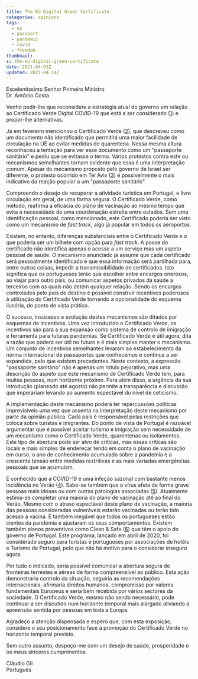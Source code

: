 ```yaml
---
title: The EU Digital Green Certificate
categories: opinions
tags:
  - eu
  - passport
  - pandemic
  - covid
  - freedom
thumbnail:
s: the-eu-digital-green-certificate
date: 2021-04-03Z
updated: 2021-04-14Z
---
```


Excelentíssimo Senhor Primeiro Ministro\
Dr. António Costa

Venho pedir-lhe que reconsidere a estratégia atual do governo em relação ao Certificado Verde Digital COVID-19 que está a ser considerado ([1]) e propor-lhe alternativas.

Já em fevereiro mencionou o Certificado Verde ([2]), que descreveu como um documento não identificado que permitirá uma maior facilidade de circulação na UE ao evitar medidas de quarentena. Nessa mesma altura reconheceu a tentação para ver esse documento como um "passaporte sanitário" e pediu que se evitasse o termo. Vários protestos contra este ou mecanismos semelhantes tornam evidente que essa é uma interpretação comum. Apesar do mecanismo proposto pelo governo de Israel ser diferente, o protesto ocorrido em Tel Aviv ([3]) é possivelmente o mais indicativo da reação popular a um "passaporte sanitário".

Compreendo o desejo de recuperar a atividade turística em Portugal, e livre circulação em geral, de uma forma segura. O Certificado Verde, como método, reafirma a eficácia do plano de vacinação ao mesmo tempo que evita a necessidade de uma coordenação estreita entre estados. Sem uma identificação pessoal, como mencionado, este Certificado poderia ser visto como um mecanismo de _fast track_, algo já popular em todos os aeroportos. 

Existem, no entanto, diferenças substanciais entre o Certificado Verde e o que poderia ser um bilhete com opção para _fast track_. A posse do certificado não identifica apenas o acesso a um serviço mas um aspeto pessoal de saúde. O mecanismo anunciado já assume que cada certificado será pessoalmente identificado e que essa informação será partilhada para, entre outras coisas, impedir a transmissibilidade de certificados. Isto significa que os portugueses terão que escolher entre encargos onerosos, ao viajar para outro país, ou comunicar aspetos privados da saúde a terceiros com os quais não detém qualquer relação. Sendo os encargos controlados pelo país de destino é possível construir incentivos poderosos à utilização do Certificado Verde tornando a opcionalidade do esquema ilusória, do ponto de vista prático.

O sucesso, insucesso e evolução destes mecanismos são ditados por esquemas de incentivos. Uma vez introduzido o Certificado Verde, os incentivos são para a sua expansão como sistema de controlo de imigração e ferramenta para futuras pandemias. Se Certificado Verde é útil agora, dita a razão que poderá ser útil no futuro e é mais simples manter o mecanismo. Um conjunto de incentivos semelhantes levaram ao estabelecimento da norma internacional de passaportes que conhecemos e continua a ser expandida, pelo que existem precedentes. Neste contexto, a expressão "passaporte sanitário" não é apenas um rótulo pejorativo, mas uma descrição do aspeto que este mecanismo de Certificado Verde tem, para muitas pessoas, num horizonte próximo. Para além disso, a urgência da sua introdução (planeado até agosto) não permite a transparência e discussão que imperariam levando ao aumento espectável do nível de ceticismo.

A implementação deste mecanismo poderá ter repercussões políticas imprevisíveis uma vez que assenta na interpretação deste mecanismo por parte da opinião pública. Cada país é responsável pelas restrições que coloca sobre turistas e imigrantes. Do ponto de vista de Portugal é razoável argumentar que é possível aceitar turismo e imigração sem necessidade de um mecanismo como o Certificado Verde, quarentenas ou isolamentos. Este tipo de abertura pode ser alvo de críticas, mas essas críticas são locais e mais simples de endereçar tendo em conta o plano de vacinação em curso, o ano de conhecimento acumulado sobre a pandemia e a crescente tensão entre medidas restritivas e as mais variadas emergências pessoais que se acumulam.

É conhecido que a COVID-19 é uma infeção sazonal com bastante menos incidência no Verão ([4]). Sabe-se também que o vírus afeta de forma grave pessoas mais idosas ou com outras patologias associadas ([5]). Atualmente estima-se completar uma maioria do plano de vacinação até ao final do Verão. Mesmo com o atraso espectável deste plano de vacinação, a maioria das pessoas consideradas vulneráveis estarão vacinadas ou terão tido acesso a vacina. É também inegável que todos os portugueses estão cientes da pandemia e ajustaram os seus comportamentos. Existem também planos preventivos como Clean & Safe ([6]) que têm o apoio do governo de Portugal. Este programa, lançado em abril de 2020, foi considerado seguro para turistas e portugueses por associações de hotéis e Turismo de Portugal, pelo que não há motivo para o considerar inseguro agora.

Por tudo o indicado, seria possível comunicar a abertura segura de fronteiras terrestes e aéreas de forma compreensível ao público. Esta ação demonstraria controlo da situação, seguiria as recomendações internacionais, afirmaria direitos humanos, compromisso por valores fundamentais Europeus e seria bem recebida por vários sectores da sociedade. O Certificado Verde, mesmo não sendo necessário, pode continuar a ser discutido num horizonte temporal mais alargado aliviando a apreensão sentida por pessoas em toda a Europa.

Agradeço a atenção dispensada e espero que, com esta exposição, considere o seu posicionamento face à promoção do Certificado Verde no horizonte temporal previsto.

Sem outro assunto, despeço-me com um desejo de saúde, prosperidade e os meus sinceros cumprimentos.

Cláudio Gil\
Português

[1]: https://ec.europa.eu/info/live-work-travel-eu/coronavirus-response/safe-covid-19-vaccines-europeans/covid-19-digital-green-certificates_pt
[2]: https://www.tsf.pt/mundo/falta-de-dados-cientificos-esta-a-condicionar-certificado-verde-13396061.html
[3]: https://www.jpost.com/israel-news/protesters-demonstrate-against-vaccine-coercion-green-passports-in-tel-aviv-660106
[4]: https://www.euromomo.eu/graphs-and-maps/
[5]: https://covid19.min-saude.pt/wp-content/uploads/2021/04/408_DGS_boletim_20210414.pdf
[6]: https://portugalcleanandsafe.com/en
